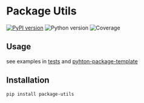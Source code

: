 # Package Utils
[![PyPI version](https://badge.fury.io/py/package-utils.svg)](https://badge.fury.io/py/package-utils)
![Python version](https://img.shields.io/badge/python-3.10+-brighgreen.svg)
![Coverage](https://img.shields.io/badge/Coverage-100%25-brightgreen)

## Usage
see examples in [tests](https://github.com/quintenroets/package-utils/tree/main/tests) and [pyhton-package-template](https://github.com/quintenroets/python-package-template/blob/main/src/python_package_template/cli/entry_point.py)

## Installation
```shell
pip install package-utils
```
